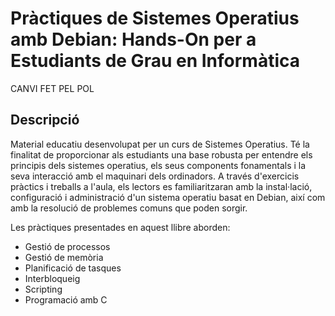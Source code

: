 # Pràctiques de Sistemes Operatius amb Debian: Hands-On per a Estudiants de Grau en Informàtica
CANVI FET PEL POL
## Descripció
Material educatiu desenvolupat per un curs de Sistemes Operatius. Té la finalitat de proporcionar als estudiants una base robusta per entendre els principis dels sistemes operatius, els seus components fonamentals i la seva interacció amb el maquinari dels ordinadors. A través d'exercicis pràctics i treballs a l'aula, els lectors es familiaritzaran amb la instal·lació, configuració i administració d'un sistema operatiu basat en Debian, així com amb la resolució de problemes comuns que poden sorgir.

Les pràctiques presentades en aquest llibre aborden:

* Gestió de processos
* Gestió de memòria
* Planificació de tasques
* Interbloqueig
* Scripting
* Programació amb C
